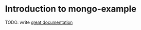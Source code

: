 # Introduction to mongo-example

TODO: write [great documentation](http://jacobian.org/writing/what-to-write/)
